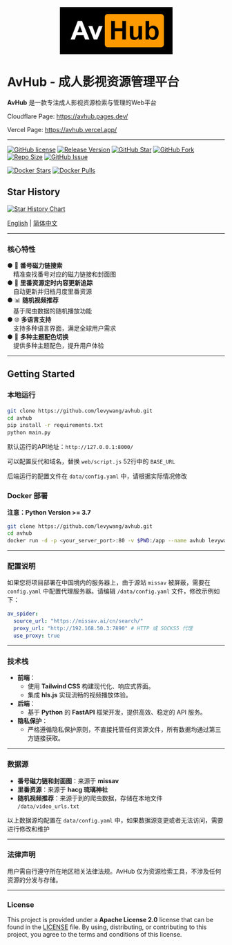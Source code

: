 <div align="center">
      <img src="web\imgs\logo_opaque.png" alt="FTP Web Client Logo">
</div>

# AvHub - 成人影视资源管理平台

**AvHub** 是一款专注成人影视资源检索与管理的Web平台

Cloudflare Page: https://avhub.pages.dev/  
  
Vercel Page: https://avhub.vercel.app/

****

[![GitHub license](https://img.shields.io/github/license/levywang/avhub?label=License&logo=github)](https://github.com/levywang/avhub "Click to view the repo on Github")
[![Release Version](https://img.shields.io/github/release/levywang/avhub?include_prereleases&label=Release&logo=github)](https://github.com/levywang/avhub/releases/latest "Click to view the repo on Github")
[![GitHub Star](https://img.shields.io/github/stars/levywang/avhub?label=Stars&logo=github)](https://github.com/levywang/avhub "Click to view the repo on Github")
[![GitHub Fork](https://img.shields.io/github/forks/levywang/avhub?label=Forks&logo=github)](https://github.com/levywang/avhub/forks?include=active%2Carchived%2Cinactive%2Cnetwork&page=1&period=2y&sort_by=stargazer_counts "Click to view the repo on Github")
[![Repo Size](https://img.shields.io/github/repo-size/levywang/avhub?label=Size&logo=github)](https://github.com/levywang/avhub "Click to view the repo on Github")
[![GitHub Issue](https://img.shields.io/github/issues-closed-raw/levywang/avhub?label=Closed%20Issue&logo=github)](https://github.com/levywang/avhub/issues?q=is%3Aissue+is%3Aclosed "Click to view the repo on Github")

[![Docker Stars](https://img.shields.io/docker/stars/levywang/avhub?label=Stars&logo=docker)](https://hub.docker.com/r/levywang/avhub "Click to view the image on Docker Hub")
[![Docker Pulls](https://img.shields.io/docker/pulls/levywang/avhub?label=Pulls&logo=docker)](https://hub.docker.com/r/levywang/avhub "Click to view the image on Docker Hub")
  
    
## Star History

[![Star History Chart](https://api.star-history.com/svg?repos=levywang/avhub&type=Date)](https://star-history.com/#levywang/avhub&Date)  

[English](README.md) | [简体中文](README_CN.md) 

---

### **核心特性**  
● 🔗 **番号磁力链搜索**  
  &emsp;精准查找番号对应的磁力链接和封面图  
● 📅 **里番资源定时内容更新追踪**  
  &emsp;自动更新并归档月度里番资源  
● 📊 **随机视频推荐**  
  &emsp;基于爬虫数据的随机播放功能  
● 🌐 **多语言支持**  
  &emsp;支持多种语言界面，满足全球用户需求  
● 🎨 **多种主题配色切换**  
  &emsp;提供多种主题配色，提升用户体验  

---

## Getting Started

### 本地运行
```bash
git clone https://github.com/levywang/avhub.git
cd avhub
pip install -r requirements.txt
python main.py
```
默认运行的API地址：`http://127.0.0.1:8000/`

可以配置反代和域名，替换 `web/script.js` 52行中的 `BASE_URL`

后端运行的配置文件在 `data/config.yaml` 中，请根据实际情况修改


### Docker 部署
**注意：Python Version >= 3.7**
```bash
git clone https://github.com/levywang/avhub.git
cd avhub
docker run -d -p <your_server_port>:80 -v $PWD:/app --name avhub levywang/avhub:latest
```
---

### 配置说明

如果您将项目部署在中国境内的服务器上，由于源站 `missav` 被屏蔽，需要在 `config.yaml` 中配置代理服务器。请编辑 `/data/config.yaml` 文件，修改示例如下：  
```yaml
av_spider:
  source_url: "https://missav.ai/cn/search/"
  proxy_url: "http://192.168.50.3:7890" # HTTP 或 SOCKS5 代理
  use_proxy: true
```

---

### **技术栈**  
- **前端**：  
  - 使用 **Tailwind CSS** 构建现代化、响应式界面。  
  - 集成 **hls.js** 实现流畅的视频播放体验。  
- **后端**：  
  - 基于 **Python** 的 **FastAPI** 框架开发，提供高效、稳定的 API 服务。  
- **隐私保护**：  
  - 严格遵循隐私保护原则，不直接托管任何资源文件，所有数据均通过第三方链接获取。  

---

### **数据源**
- **番号磁力链和封面图**：来源于 **missav** 
- **里番资源**：来源于 **hacg 琉璃神社**
- **随机视频推荐**：来源于到的爬虫数据，存储在本地文件 `/data/video_urls.txt`

以上数据源均配置在 `data/config.yaml` 中，如果数据源变更或者无法访问，需要进行修改和维护


---

### **法律声明**  
用户需自行遵守所在地区相关法律法规。AvHub 仅为资源检索工具，不涉及任何资源的分发与存储。  

---

### **License**
This project is provided under a **Apache License 2.0** license that can be found in the [LICENSE](LICENSE) file. By using, distributing, or contributing to this project, you agree to the terms and conditions of this license.
